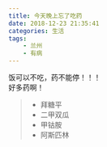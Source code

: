 ```yaml
---
title: 今天晚上忘了吃药
date: 2018-12-23 21:35:41
categories: 生活
tags:
    - 兰州
    - 有病
---
```


饭可以不吃，药不能停！！！  
好多药啊！

> - 拜糖平
> - 二甲双瓜
> - 甲钴胺
> - 阿斯匹林
